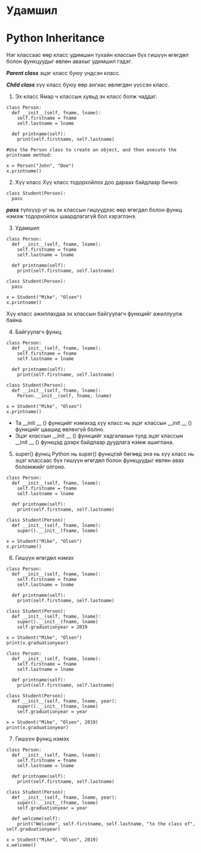 # Удамшил
# Python Inheritance
Нэг классаас өөр класс удимшин тухайн классын бүх гишүүн өгөгдөл болон функцуудыг өвлөн авахыг удимшил гэдэг.

***Parent class*** эцэг класс буюу үндсэн класс.

***Child class*** хүү класс буюу өөр ангиас өвлөгдөн үүссэн класс.

1. Эх класс 
Ямар ч классын хувьд эх класс болж чаддаг.
```
class Person:
  def __init__(self, fname, lname):
    self.firstname = fname
    self.lastname = lname

  def printname(self):
    print(self.firstname, self.lastname)

#Use the Person class to create an object, and then execute the printname method:

x = Person("John", "Doe")
x.printname()
```

2. Хүү класс
Хүү класс тодорхойлох доо дараах байдлаар бичнэ:
```
class Student(Person):
  pass
```
***pass*** түлхүүр үг нь эх классын гишүүдээс өөр өгөгдөл болон функц нэмэж тодорхойлох шаардлагагүй бол хэрэглэнэ.

3. Удамшил
```
class Person:
  def __init__(self, fname, lname):
    self.firstname = fname
    self.lastname = lname

  def printname(self):
    print(self.firstname, self.lastname)

class Student(Person):
  pass

x = Student("Mike", "Olsen")
x.printname()
```
Хүү класс ажиллахдаа эх классын байгуулагч функцийг ажиллуулж байна.

4. Байгуулагч функц
```
class Person:
  def __init__(self, fname, lname):
    self.firstname = fname
    self.lastname = lname

  def printname(self):
    print(self.firstname, self.lastname)

class Student(Person):
  def __init__(self, fname, lname):
    Person.__init__(self, fname, lname)

x = Student("Mike", "Olsen")
x.printname()
```
- Та __init __ () функцийг нэмэхэд хүү класс нь эцэг классын __init __ () функцийг цаашид өвлөхгүй болно.
- Эцэг классын __init __ () функцийг хадгалахын тулд эцэг классын __init __ () функцэд дээрх байдлаар дуудлага нэмж ашиглана.

5. super() функц
Python нь super() функцтэй бөгөөд энэ нь хүү класс нь эцэг классаас бүх гишүүн өгөгдөл болон функцуудыг өвлөн авах боломжийг олгоно.
```
class Person:
  def __init__(self, fname, lname):
    self.firstname = fname
    self.lastname = lname

  def printname(self):
    print(self.firstname, self.lastname)

class Student(Person):
  def __init__(self, fname, lname):
    super().__init__(fname, lname)

x = Student("Mike", "Olsen")
x.printname()
```
6. Гишүүн өгөгдөл нэмэх
```
class Person:
  def __init__(self, fname, lname):
    self.firstname = fname
    self.lastname = lname

  def printname(self):
    print(self.firstname, self.lastname)

class Student(Person):
  def __init__(self, fname, lname):
    super().__init__(fname, lname)
    self.graduationyear = 2019

x = Student("Mike", "Olsen")
print(x.graduationyear)
```

```
class Person:
  def __init__(self, fname, lname):
    self.firstname = fname
    self.lastname = lname

  def printname(self):
    print(self.firstname, self.lastname)

class Student(Person):
  def __init__(self, fname, lname, year):
    super().__init__(fname, lname)
    self.graduationyear = year

x = Student("Mike", "Olsen", 2019)
print(x.graduationyear)

```
7. Гишүүн функц нэмэх
```
class Person:
  def __init__(self, fname, lname):
    self.firstname = fname
    self.lastname = lname

  def printname(self):
    print(self.firstname, self.lastname)

class Student(Person):
  def __init__(self, fname, lname, year):
    super().__init__(fname, lname)
    self.graduationyear = year

  def welcome(self):
    print("Welcome", self.firstname, self.lastname, "to the class of", self.graduationyear)

x = Student("Mike", "Olsen", 2019)
x.welcome()
```
